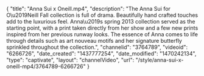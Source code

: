 {
    "title": "Anna Sui x Oneill.mp4",
    "description": "The Anna Sui for O\u2019Neill Fall collection is full of drama. Beautifully hand crafted touches add to the luxurious feel. Anna\u2019s spring 2013 collection served as the starting point, with a print taken directly from her show and a few new prints inspired from her previous runway looks. The essence of Anna comes to life through details such as art nouveau motifs and her signature butterfly sprinkled throughout the collection.",
    "channelid": "3764789",
    "videoid": "6266726",
    "date_created": "1437777254",
    "date_modified": "1470242134",
    "type": "captivate",
    "layout": "channelVideo",
    "url": "\/style\/anna-sui-x-oneill-mp4\/3764789-6266726"
}